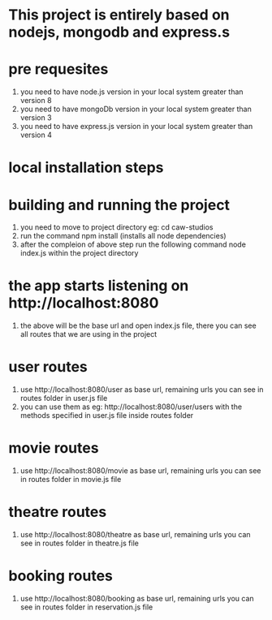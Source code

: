# This project is entirely based on nodejs, mongodb and express.s

# pre requesites
1. you need to have node.js version in your local system greater than version 8
2. you need to have mongoDb version in your local system greater than version 3
3. you need to have express.js version in your local system greater than version 4

# local installation steps

# building and running the project 

1. you need to move to project directory eg: cd caw-studios
2. run the command npm install (installs all node dependencies)
3. after the compleion of above step run the following command node index.js within the project directory

# the app starts listening on http://localhost:8080 
1. the above will be the base url and open index.js file, there you can see all routes that we are using in the project

# user routes
1. use http://localhost:8080/user as base url, remaining urls you can see in routes folder in user.js file 
2. you can use them as eg: http://localhost:8080/user/users with the methods specified in user.js file inside routes folder

# movie routes
1. use http://localhost:8080/movie as base url, remaining urls you can see in routes folder in movie.js file

# theatre routes
1. use http://localhost:8080/theatre as base url, remaining urls you can see in routes folder in theatre.js file

# booking routes
1. use http://localhost:8080/booking as base url, remaining urls you can see in routes folder in reservation.js file


